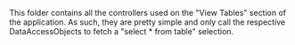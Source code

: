 This folder contains all the controllers used on the "View Tables" section of the application.
As such, they are pretty simple and only call the respective DataAccessObjects to fetch a "select * from table" selection.